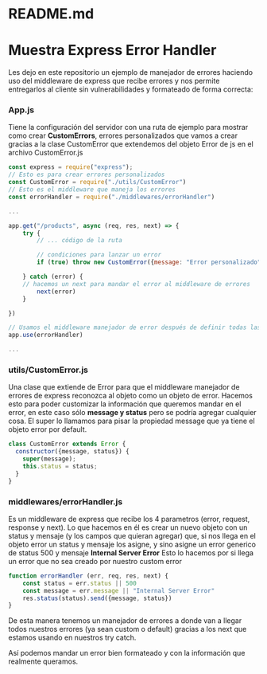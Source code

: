# README.md

# Muestra Express Error Handler

Les dejo en este repositorio un ejemplo de manejador de errores haciendo uso del middleware de express que recibe errores y nos permite entregarlos al cliente sin vulnerabilidades y formateado de forma correcta:

### App.js

Tiene la configuración del servidor con una ruta de ejemplo para mostrar como crear ************CustomErrors************, errores personalizados que vamos a crear gracias a la clase CustomError que extendemos del objeto Error de js en el archivo CustomError.js

```jsx
const express = require("express");
// Esto es para crear errores personalizados
const CustomError = require("./utils/CustomError") 
// Esto es el middleware que maneja los errores
const errorHandler = require("./middlewares/errorHandler")

...

app.get("/products", async (req, res, next) => {
    try {
        // ... código de la ruta

        // condiciones para lanzar un error
        if (true) throw new CustomError({message: "Error personalizado", status: 500})

    } catch (error) {
	// hacemos un next para mandar el error al middleware de errores
        next(error)
    }

})

// Usamos el middleware manejador de error después de definir todas las rutas
app.use(errorHandler)

...
```

### utils/CustomError.js

Una clase que extiende de Error para que el middleware manejador de errores de express reconozca al objeto como un objeto de error. Hacemos esto para poder customizar la información que queremos mandar en el error, en este caso sólo ****************message y status**************** pero se podría agregar cualquier cosa.
El super lo llamamos para pisar la propiedad message que ya tiene el objeto error por default.

```jsx
class CustomError extends Error {
  constructor({message, status}) {
    super(message);
    this.status = status;
  }
}
```

### middlewares/errorHandler.js

Es un middleware de express que recibe los 4 parametros (error, request, response y next).
Lo que hacemos en él es crear un nuevo objeto con un status y mensaje (y los campos que quieran agregar) que, si nos llega en el objeto error un status y mensaje los asigne, y sino asigne un error generico de status 500 y mensaje ****************Internal Server Error****************
Esto lo hacemos por si llega un error que no sea creado por nuestro custom error

```jsx
function errorHandler (err, req, res, next) {
    const status = err.status || 500
    const message = err.message || "Internal Server Error"
    res.status(status).send({message, status})
}
```

De esta manera tenemos un manejador de errores a donde van a llegar todos nuestros errores (ya sean custom o default) gracias a los next que estamos usando en nuestros try catch.

Así podemos mandar un error bien formateado y con la información que realmente queramos.
